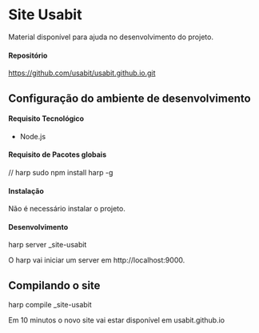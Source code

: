Site Usabit
===========

Material disponível para ajuda no desenvolvimento do projeto.

#### Repositório
  https://github.com/usabit/usabit.github.io.git

Configuração do ambiente de desenvolvimento
-------------------------------------------

#### Requisito Tecnológico
- Node.js

#### Requisito de Pacotes globais
// harp
  sudo npm install harp -g

#### Instalação
Não é necessário instalar o projeto.

#### Desenvolvimento
  harp server _site-usabit

O harp vai iniciar um server em http://localhost:9000.

## Compilando o site
  harp compile _site-usabit

Em 10 minutos o novo site vai estar disponível em usabit.github.io